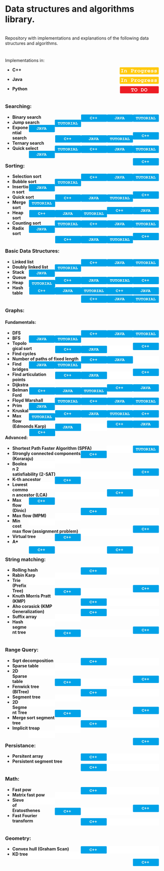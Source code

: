 # Data structures and algorithms library.

<br>
Repository with implementations and explanations of the following data structures and algorithms.<br>

#

Implementations in:
- <p display="inline"> 
    <strong>C++</strong>
    <img height="24px" align="right" left="10px" src="https://github.com/mihail-m/CP-implementations/blob/master/resources/InProgress.png">
  </p>
- <p display="inline"> 
    <strong>Java</strong> 
    <img height="24px" align="right" src="https://github.com/mihail-m/CP-implementations/blob/master/resources/InProgress.png">
  </p>
- <p display="inline"> 
    <strong>Python<strong> 
    <img height="24px" align="right" src="https://github.com/mihail-m/CP-implementations/blob/master/resources/ToDo.png">
  </p>
#

### Searching:
  - Binary search <img height="24px" align="right" src="https://github.com/mihail-m/CP-implementations/blob/master/resources/tutorial.png"><img height="24px" align="right"  src="https://github.com/mihail-m/CP-implementations/blob/master/resources/java.png"><img height="24px" align="right" src="https://github.com/mihail-m/CP-implementations/blob/master/resources/C%2B%2B.png">
  - Jump search <img height="24px" align="right" src="https://github.com/mihail-m/CP-implementations/blob/master/resources/tutorial.png"><img height="24px" align="right"  src="https://github.com/mihail-m/CP-implementations/blob/master/resources/java.png"><img height="24px" align="right" src="https://github.com/mihail-m/CP-implementations/blob/master/resources/C%2B%2B.png">
  - Exponential search <img height="24px" align="right" src="https://github.com/mihail-m/CP-implementations/blob/master/resources/tutorial.png"><img height="24px" align="right"  src="https://github.com/mihail-m/CP-implementations/blob/master/resources/java.png"><img height="24px" align="right" src="https://github.com/mihail-m/CP-implementations/blob/master/resources/C%2B%2B.png">
  - Ternary search <img height="24px" align="right" src="https://github.com/mihail-m/CP-implementations/blob/master/resources/tutorial.png"><img height="24px" align="right"  src="https://github.com/mihail-m/CP-implementations/blob/master/resources/java.png"><img height="24px" align="right" src="https://github.com/mihail-m/CP-implementations/blob/master/resources/C%2B%2B.png">
  - Quick select <img height="24px" align="right" src="https://github.com/mihail-m/CP-implementations/blob/master/resources/tutorial.png"><img height="24px" align="right"  src="https://github.com/mihail-m/CP-implementations/blob/master/resources/java.png"><img height="24px" align="right" src="https://github.com/mihail-m/CP-implementations/blob/master/resources/C%2B%2B.png">
  
#

### Sorting:
  - Selection sort <img height="24px" align="right" src="https://github.com/mihail-m/CP-implementations/blob/master/resources/tutorial.png"><img height="24px" align="right"  src="https://github.com/mihail-m/CP-implementations/blob/master/resources/java.png"><img height="24px" align="right" src="https://github.com/mihail-m/CP-implementations/blob/master/resources/C%2B%2B.png">
  - Bubble sort <img height="24px" align="right" src="https://github.com/mihail-m/CP-implementations/blob/master/resources/tutorial.png"><img height="24px" align="right"  src="https://github.com/mihail-m/CP-implementations/blob/master/resources/java.png"><img height="24px" align="right" src="https://github.com/mihail-m/CP-implementations/blob/master/resources/C%2B%2B.png">
  - Insertion sort <img height="24px" align="right" src="https://github.com/mihail-m/CP-implementations/blob/master/resources/tutorial.png"><img height="24px" align="right"  src="https://github.com/mihail-m/CP-implementations/blob/master/resources/java.png"><img height="24px" align="right" src="https://github.com/mihail-m/CP-implementations/blob/master/resources/C%2B%2B.png">
  - Quick sort <img height="24px" align="right" src="https://github.com/mihail-m/CP-implementations/blob/master/resources/tutorial.png"><img height="24px" align="right"  src="https://github.com/mihail-m/CP-implementations/blob/master/resources/java.png"><img height="24px" align="right" src="https://github.com/mihail-m/CP-implementations/blob/master/resources/C%2B%2B.png">
  - Merge sort <img height="24px" align="right" src="https://github.com/mihail-m/CP-implementations/blob/master/resources/tutorial.png"><img height="24px" align="right"  src="https://github.com/mihail-m/CP-implementations/blob/master/resources/java.png"><img height="24px" align="right" src="https://github.com/mihail-m/CP-implementations/blob/master/resources/C%2B%2B.png">
  - Heap sort <img height="24px" align="right" src="https://github.com/mihail-m/CP-implementations/blob/master/resources/tutorial.png"><img height="24px" align="right"  src="https://github.com/mihail-m/CP-implementations/blob/master/resources/java.png"><img height="24px" align="right" src="https://github.com/mihail-m/CP-implementations/blob/master/resources/C%2B%2B.png">
  - Counting sort <img height="24px" align="right" src="https://github.com/mihail-m/CP-implementations/blob/master/resources/tutorial.png"><img height="24px" align="right"  src="https://github.com/mihail-m/CP-implementations/blob/master/resources/java.png"><img height="24px" align="right" src="https://github.com/mihail-m/CP-implementations/blob/master/resources/C%2B%2B.png">
  - Radix sort <img height="24px" align="right" src="https://github.com/mihail-m/CP-implementations/blob/master/resources/tutorial.png"><img height="24px" align="right"  src="https://github.com/mihail-m/CP-implementations/blob/master/resources/java.png"><img height="24px" align="right" src="https://github.com/mihail-m/CP-implementations/blob/master/resources/C%2B%2B.png">
  
#

### Basic Data Structures:
  - Linked list <img height="24px" align="right" src="https://github.com/mihail-m/CP-implementations/blob/master/resources/tutorial.png"><img height="24px" align="right"  src="https://github.com/mihail-m/CP-implementations/blob/master/resources/java.png"><img height="24px" align="right" src="https://github.com/mihail-m/CP-implementations/blob/master/resources/C%2B%2B.png">
  - Doubly linked list <img height="24px" align="right" src="https://github.com/mihail-m/CP-implementations/blob/master/resources/tutorial.png"><img height="24px" align="right"  src="https://github.com/mihail-m/CP-implementations/blob/master/resources/java.png"><img height="24px" align="right" src="https://github.com/mihail-m/CP-implementations/blob/master/resources/C%2B%2B.png">
  - Stack <img height="24px" align="right" src="https://github.com/mihail-m/CP-implementations/blob/master/resources/tutorial.png"><img height="24px" align="right"  src="https://github.com/mihail-m/CP-implementations/blob/master/resources/java.png"><img height="24px" align="right" src="https://github.com/mihail-m/CP-implementations/blob/master/resources/C%2B%2B.png">
  - Queue <img height="24px" align="right" src="https://github.com/mihail-m/CP-implementations/blob/master/resources/tutorial.png"><img height="24px" align="right"  src="https://github.com/mihail-m/CP-implementations/blob/master/resources/java.png"><img height="24px" align="right" src="https://github.com/mihail-m/CP-implementations/blob/master/resources/C%2B%2B.png">
  - Heap <img height="24px" align="right" src="https://github.com/mihail-m/CP-implementations/blob/master/resources/tutorial.png"><img height="24px" align="right"  src="https://github.com/mihail-m/CP-implementations/blob/master/resources/java.png"><img height="24px" align="right" src="https://github.com/mihail-m/CP-implementations/blob/master/resources/C%2B%2B.png">
  - Hash table <img height="24px" align="right" src="https://github.com/mihail-m/CP-implementations/blob/master/resources/tutorial.png"><img height="24px" align="right"  src="https://github.com/mihail-m/CP-implementations/blob/master/resources/java.png"><img height="24px" align="right" src="https://github.com/mihail-m/CP-implementations/blob/master/resources/C%2B%2B.png">
  
#

### Graphs:
#### Fundamentals:
  - DFS <img height="24px" align="right" src="https://github.com/mihail-m/CP-implementations/blob/master/resources/tutorial.png"><img height="24px" align="right"  src="https://github.com/mihail-m/CP-implementations/blob/master/resources/java.png"><img height="24px" align="right" src="https://github.com/mihail-m/CP-implementations/blob/master/resources/C%2B%2B.png">
  - BFS <img height="24px" align="right" src="https://github.com/mihail-m/CP-implementations/blob/master/resources/tutorial.png"><img height="24px" align="right"  src="https://github.com/mihail-m/CP-implementations/blob/master/resources/java.png"><img height="24px" align="right" src="https://github.com/mihail-m/CP-implementations/blob/master/resources/C%2B%2B.png">
  - Topological sort <img height="24px" align="right"  src="https://github.com/mihail-m/CP-implementations/blob/master/resources/emptyLabel.png"><img height="24px" align="right"  src="https://github.com/mihail-m/CP-implementations/blob/master/resources/java.png"><img height="24px" align="right" src="https://github.com/mihail-m/CP-implementations/blob/master/resources/C%2B%2B.png">
  - Find cycles <img height="24px" align="right"  src="https://github.com/mihail-m/CP-implementations/blob/master/resources/emptyLabel.png"><img height="24px" align="right"  src="https://github.com/mihail-m/CP-implementations/blob/master/resources/java.png"><img height="24px" align="right" src="https://github.com/mihail-m/CP-implementations/blob/master/resources/C%2B%2B.png">
  - Number of paths of fixed length <img height="24px" align="right" src="https://github.com/mihail-m/CP-implementations/blob/master/resources/tutorial.png"><img height="24px" align="right"  src="https://github.com/mihail-m/CP-implementations/blob/master/resources/java.png"><img height="24px" align="right" src="https://github.com/mihail-m/CP-implementations/blob/master/resources/C%2B%2B.png">
  - Find bridges <img height="24px" align="right"  src="https://github.com/mihail-m/CP-implementations/blob/master/resources/emptyLabel.png"><img height="24px" align="right"  src="https://github.com/mihail-m/CP-implementations/blob/master/resources/java.png"><img height="24px" align="right" src="https://github.com/mihail-m/CP-implementations/blob/master/resources/C%2B%2B.png">
  - Find articulation points <img height="24px" align="right"  src="https://github.com/mihail-m/CP-implementations/blob/master/resources/emptyLabel.png"><img height="24px" align="right"  src="https://github.com/mihail-m/CP-implementations/blob/master/resources/java.png"><img height="24px" align="right" src="https://github.com/mihail-m/CP-implementations/blob/master/resources/C%2B%2B.png">
  - Dijkstra <img height="24px" align="right" src="https://github.com/mihail-m/CP-implementations/blob/master/resources/tutorial.png"><img height="24px" align="right"  src="https://github.com/mihail-m/CP-implementations/blob/master/resources/java.png"><img height="24px" align="right" src="https://github.com/mihail-m/CP-implementations/blob/master/resources/C%2B%2B.png">
  - Belman Ford <img height="24px" align="right" src="https://github.com/mihail-m/CP-implementations/blob/master/resources/tutorial.png"><img height="24px" align="right"  src="https://github.com/mihail-m/CP-implementations/blob/master/resources/java.png"><img height="24px" align="right" src="https://github.com/mihail-m/CP-implementations/blob/master/resources/C%2B%2B.png">
  - Floyd Warshall <img height="24px" align="right" src="https://github.com/mihail-m/CP-implementations/blob/master/resources/tutorial.png"><img height="24px" align="right"  src="https://github.com/mihail-m/CP-implementations/blob/master/resources/java.png"><img height="24px" align="right" src="https://github.com/mihail-m/CP-implementations/blob/master/resources/C%2B%2B.png">
  - Prim <img height="24px" align="right" src="https://github.com/mihail-m/CP-implementations/blob/master/resources/tutorial.png"><img height="24px" align="right"  src="https://github.com/mihail-m/CP-implementations/blob/master/resources/java.png"><img height="24px" align="right" src="https://github.com/mihail-m/CP-implementations/blob/master/resources/C%2B%2B.png">
  - Kruskal <img height="24px" align="right" src="https://github.com/mihail-m/CP-implementations/blob/master/resources/tutorial.png"><img height="24px" align="right"  src="https://github.com/mihail-m/CP-implementations/blob/master/resources/java.png"><img height="24px" align="right" src="https://github.com/mihail-m/CP-implementations/blob/master/resources/C%2B%2B.png">
  - Max flow (Edmonds Karp) <img height="24px" align="right"  src="https://github.com/mihail-m/CP-implementations/blob/master/resources/emptyLabel.png"><img height="24px" align="right"  src="https://github.com/mihail-m/CP-implementations/blob/master/resources/java.png"><img height="24px" align="right" src="https://github.com/mihail-m/CP-implementations/blob/master/resources/C%2B%2B.png">

#### Advanced:
  - Shortest Path Faster Algorithm (SPFA) <img height="24px" align="right" src="https://github.com/mihail-m/CP-implementations/blob/master/resources/tutorial.png"><img height="24px" align="right"  src="https://github.com/mihail-m/CP-implementations/blob/master/resources/emptyLabel.png"><img height="24px" align="right" src="https://github.com/mihail-m/CP-implementations/blob/master/resources/C%2B%2B.png">
  - Strongly connected components (Koraraju) <img height="24px" align="right"  src="https://github.com/mihail-m/CP-implementations/blob/master/resources/emptyLabel.png"><img height="24px" align="right"  src="https://github.com/mihail-m/CP-implementations/blob/master/resources/emptyLabel.png"><img height="24px" align="right" src="https://github.com/mihail-m/CP-implementations/blob/master/resources/C%2B%2B.png">
  - Boolean 2 satisfiability (2-SAT) <img height="24px" align="right"  src="https://github.com/mihail-m/CP-implementations/blob/master/resources/emptyLabel.png"><img height="24px" align="right"  src="https://github.com/mihail-m/CP-implementations/blob/master/resources/emptyLabel.png"><img height="24px" align="right" src="https://github.com/mihail-m/CP-implementations/blob/master/resources/C%2B%2B.png">
  - K-th ancestor <img height="24px" align="right"  src="https://github.com/mihail-m/CP-implementations/blob/master/resources/emptyLabel.png"><img height="24px" align="right"  src="https://github.com/mihail-m/CP-implementations/blob/master/resources/emptyLabel.png"><img height="24px" align="right" src="https://github.com/mihail-m/CP-implementations/blob/master/resources/C%2B%2B.png">
  - Lowest common ancestor (LCA) <img height="24px" align="right"  src="https://github.com/mihail-m/CP-implementations/blob/master/resources/emptyLabel.png"><img height="24px" align="right"  src="https://github.com/mihail-m/CP-implementations/blob/master/resources/emptyLabel.png"><img height="24px" align="right" src="https://github.com/mihail-m/CP-implementations/blob/master/resources/C%2B%2B.png">
  - Max flow (Dinic) <img height="24px" align="right"  src="https://github.com/mihail-m/CP-implementations/blob/master/resources/emptyLabel.png"><img height="24px" align="right"  src="https://github.com/mihail-m/CP-implementations/blob/master/resources/emptyLabel.png"><img height="24px" align="right" src="https://github.com/mihail-m/CP-implementations/blob/master/resources/C%2B%2B.png">
  - Max flow (MPM) <img height="24px" align="right"  src="https://github.com/mihail-m/CP-implementations/blob/master/resources/emptyLabel.png"><img height="24px" align="right"  src="https://github.com/mihail-m/CP-implementations/blob/master/resources/emptyLabel.png"><img height="24px" align="right" src="https://github.com/mihail-m/CP-implementations/blob/master/resources/C%2B%2B.png">
  - Min cost max flow (assignment problem) <img height="24px" align="right"  src="https://github.com/mihail-m/CP-implementations/blob/master/resources/emptyLabel.png"><img height="24px" align="right"  src="https://github.com/mihail-m/CP-implementations/blob/master/resources/emptyLabel.png"><img height="24px" align="right" src="https://github.com/mihail-m/CP-implementations/blob/master/resources/C%2B%2B.png">
  - Virtual tree <img height="24px" align="right"  src="https://github.com/mihail-m/CP-implementations/blob/master/resources/emptyLabel.png"><img height="24px" align="right"  src="https://github.com/mihail-m/CP-implementations/blob/master/resources/emptyLabel.png"><img height="24px" align="right" src="https://github.com/mihail-m/CP-implementations/blob/master/resources/C%2B%2B.png">
  - A* <img height="24px" align="right"  src="https://github.com/mihail-m/CP-implementations/blob/master/resources/emptyLabel.png"><img height="24px" align="right"  src="https://github.com/mihail-m/CP-implementations/blob/master/resources/emptyLabel.png"><img height="24px" align="right" src="https://github.com/mihail-m/CP-implementations/blob/master/resources/C%2B%2B.png">
  
#

### String matching:
  - Rolling hash <img height="24px" align="right"  src="https://github.com/mihail-m/CP-implementations/blob/master/resources/emptyLabel.png"><img height="24px" align="right"  src="https://github.com/mihail-m/CP-implementations/blob/master/resources/emptyLabel.png"><img height="24px" align="right" src="https://github.com/mihail-m/CP-implementations/blob/master/resources/C%2B%2B.png">
  - Rabin Karp <img height="24px" align="right"  src="https://github.com/mihail-m/CP-implementations/blob/master/resources/emptyLabel.png"><img height="24px" align="right"  src="https://github.com/mihail-m/CP-implementations/blob/master/resources/emptyLabel.png"><img height="24px" align="right" src="https://github.com/mihail-m/CP-implementations/blob/master/resources/C%2B%2B.png">
  - Trie (Prefix Tree) <img height="24px" align="right"  src="https://github.com/mihail-m/CP-implementations/blob/master/resources/emptyLabel.png"><img height="24px" align="right"  src="https://github.com/mihail-m/CP-implementations/blob/master/resources/emptyLabel.png"><img height="24px" align="right" src="https://github.com/mihail-m/CP-implementations/blob/master/resources/C%2B%2B.png">
  - Knuth Morris Pratt (KMP) <img height="24px" align="right"  src="https://github.com/mihail-m/CP-implementations/blob/master/resources/emptyLabel.png"><img height="24px" align="right"  src="https://github.com/mihail-m/CP-implementations/blob/master/resources/emptyLabel.png"><img height="24px" align="right" src="https://github.com/mihail-m/CP-implementations/blob/master/resources/C%2B%2B.png">
  - Aho corasick (KMP Generalization) <img height="24px" align="right"  src="https://github.com/mihail-m/CP-implementations/blob/master/resources/emptyLabel.png"><img height="24px" align="right"  src="https://github.com/mihail-m/CP-implementations/blob/master/resources/emptyLabel.png"><img height="24px" align="right" src="https://github.com/mihail-m/CP-implementations/blob/master/resources/C%2B%2B.png">
  - Suffix array <img height="24px" align="right"  src="https://github.com/mihail-m/CP-implementations/blob/master/resources/emptyLabel.png"><img height="24px" align="right"  src="https://github.com/mihail-m/CP-implementations/blob/master/resources/emptyLabel.png"><img height="24px" align="right" src="https://github.com/mihail-m/CP-implementations/blob/master/resources/C%2B%2B.png">
  - Hash segment tree <img height="24px" align="right"  src="https://github.com/mihail-m/CP-implementations/blob/master/resources/emptyLabel.png"><img height="24px" align="right"  src="https://github.com/mihail-m/CP-implementations/blob/master/resources/emptyLabel.png"><img height="24px" align="right" src="https://github.com/mihail-m/CP-implementations/blob/master/resources/C%2B%2B.png">
  
#

### Range Query:
  - Sqrt decomposition <img height="24px" align="right"  src="https://github.com/mihail-m/CP-implementations/blob/master/resources/emptyLabel.png"><img height="24px" align="right"  src="https://github.com/mihail-m/CP-implementations/blob/master/resources/emptyLabel.png"><img height="24px" align="right" src="https://github.com/mihail-m/CP-implementations/blob/master/resources/C%2B%2B.png">
  - Sparse table <img height="24px" align="right"  src="https://github.com/mihail-m/CP-implementations/blob/master/resources/emptyLabel.png"><img height="24px" align="right"  src="https://github.com/mihail-m/CP-implementations/blob/master/resources/emptyLabel.png"><img height="24px" align="right" src="https://github.com/mihail-m/CP-implementations/blob/master/resources/C%2B%2B.png">
  - 2D Sparse table <img height="24px" align="right"  src="https://github.com/mihail-m/CP-implementations/blob/master/resources/emptyLabel.png"><img height="24px" align="right"  src="https://github.com/mihail-m/CP-implementations/blob/master/resources/emptyLabel.png"><img height="24px" align="right" src="https://github.com/mihail-m/CP-implementations/blob/master/resources/C%2B%2B.png">
  - Fenwick tree (BITree) <img height="24px" align="right"  src="https://github.com/mihail-m/CP-implementations/blob/master/resources/emptyLabel.png"><img height="24px" align="right"  src="https://github.com/mihail-m/CP-implementations/blob/master/resources/emptyLabel.png"><img height="24px" align="right" src="https://github.com/mihail-m/CP-implementations/blob/master/resources/C%2B%2B.png">
  - Segment tree <img height="24px" align="right"  src="https://github.com/mihail-m/CP-implementations/blob/master/resources/emptyLabel.png"><img height="24px" align="right"  src="https://github.com/mihail-m/CP-implementations/blob/master/resources/emptyLabel.png"><img height="24px" align="right" src="https://github.com/mihail-m/CP-implementations/blob/master/resources/C%2B%2B.png">
  - 2D Segment Tree <img height="24px" align="right"  src="https://github.com/mihail-m/CP-implementations/blob/master/resources/emptyLabel.png"><img height="24px" align="right"  src="https://github.com/mihail-m/CP-implementations/blob/master/resources/emptyLabel.png"><img height="24px" align="right" src="https://github.com/mihail-m/CP-implementations/blob/master/resources/C%2B%2B.png">
  - Merge sort segment tree <img height="24px" align="right"  src="https://github.com/mihail-m/CP-implementations/blob/master/resources/emptyLabel.png"><img height="24px" align="right"  src="https://github.com/mihail-m/CP-implementations/blob/master/resources/emptyLabel.png"><img height="24px" align="right" src="https://github.com/mihail-m/CP-implementations/blob/master/resources/C%2B%2B.png">
  - Implicit treap <img height="24px" align="right"  src="https://github.com/mihail-m/CP-implementations/blob/master/resources/emptyLabel.png"><img height="24px" align="right"  src="https://github.com/mihail-m/CP-implementations/blob/master/resources/emptyLabel.png"><img height="24px" align="right" src="https://github.com/mihail-m/CP-implementations/blob/master/resources/C%2B%2B.png">
  
#

### Persistance:
  - Persitent array <img height="24px" align="right"  src="https://github.com/mihail-m/CP-implementations/blob/master/resources/emptyLabel.png"><img height="24px" align="right"  src="https://github.com/mihail-m/CP-implementations/blob/master/resources/emptyLabel.png"><img height="24px" align="right" src="https://github.com/mihail-m/CP-implementations/blob/master/resources/C%2B%2B.png">
  - Persistent segment tree <img height="24px" align="right"  src="https://github.com/mihail-m/CP-implementations/blob/master/resources/emptyLabel.png"><img height="24px" align="right"  src="https://github.com/mihail-m/CP-implementations/blob/master/resources/emptyLabel.png"><img height="24px" align="right" src="https://github.com/mihail-m/CP-implementations/blob/master/resources/C%2B%2B.png">
  
#

### Math:
  - Fast pow <img height="24px" align="right"  src="https://github.com/mihail-m/CP-implementations/blob/master/resources/emptyLabel.png"><img height="24px" align="right"  src="https://github.com/mihail-m/CP-implementations/blob/master/resources/emptyLabel.png"><img height="24px" align="right" src="https://github.com/mihail-m/CP-implementations/blob/master/resources/C%2B%2B.png">
  - Matrix fast pow <img height="24px" align="right"  src="https://github.com/mihail-m/CP-implementations/blob/master/resources/emptyLabel.png"><img height="24px" align="right"  src="https://github.com/mihail-m/CP-implementations/blob/master/resources/emptyLabel.png"><img height="24px" align="right" src="https://github.com/mihail-m/CP-implementations/blob/master/resources/C%2B%2B.png">
  - Sieve of Eratosthenes <img height="24px" align="right"  src="https://github.com/mihail-m/CP-implementations/blob/master/resources/emptyLabel.png"><img height="24px" align="right"  src="https://github.com/mihail-m/CP-implementations/blob/master/resources/emptyLabel.png"><img height="24px" align="right" src="https://github.com/mihail-m/CP-implementations/blob/master/resources/C%2B%2B.png">
  - Fast Fourier transform <img height="24px" align="right"  src="https://github.com/mihail-m/CP-implementations/blob/master/resources/emptyLabel.png"><img height="24px" align="right"  src="https://github.com/mihail-m/CP-implementations/blob/master/resources/emptyLabel.png"><img height="24px" align="right" src="https://github.com/mihail-m/CP-implementations/blob/master/resources/C%2B%2B.png">
#

### Geometry:
  - Convex hull (Graham Scan) <img height="24px" align="right"  src="https://github.com/mihail-m/CP-implementations/blob/master/resources/emptyLabel.png"><img height="24px" align="right"  src="https://github.com/mihail-m/CP-implementations/blob/master/resources/emptyLabel.png"><img height="24px" align="right" src="https://github.com/mihail-m/CP-implementations/blob/master/resources/C%2B%2B.png">
  - KD tree <img height="24px" align="right"  src="https://github.com/mihail-m/CP-implementations/blob/master/resources/emptyLabel.png"><img height="24px" align="right"  src="https://github.com/mihail-m/CP-implementations/blob/master/resources/emptyLabel.png"><img height="24px" align="right" src="https://github.com/mihail-m/CP-implementations/blob/master/resources/C%2B%2B.png">
